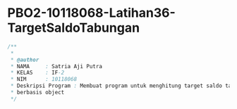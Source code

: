 # PBO2-10118068-Latihan36-TargetSaldoTabungan
```java
/**
 *
 * @author
 * NAMA     : Satria Aji Putra
 * KELAS    : IF-2
 * NIM      : 10118068
 * Deskripsi Program : Membuat program untuk menghitung target saldo tabungan
 * berbasis object
 */
 ```
